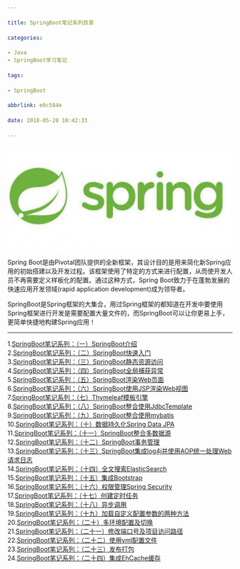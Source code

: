 ```yaml
---

title: SpringBoot笔记系列目录

categories:

- Java
- SpringBoot学习笔记

tags:

- SpringBoot

abbrlink: e0c584e

date: 2018-05-28 10:42:33

---
```


![SpringBoot LOGO](./image/2018-05-28-SpringBoot笔记系列目录/1.jpg)

Spring Boot是由Pivotal团队提供的全新框架，其设计目的是用来简化新Spring应用的初始搭建以及开发过程。该框架使用了特定的方式来进行配置，从而使开发人员不再需要定义样板化的配置。通过这种方式，Spring Boot致力于在蓬勃发展的快速应用开发领域(rapid application development)成为领导者。  

SpringBoot是Spring框架的大集合，用过Spring框架的都知道在开发中要使用Spring框架进行开发是需要配置大量文件的，而SpringBoot可以让你更易上手，更简单快捷地构建Spring应用！  

----------

<!-- more -->

1.[SpringBoot笔记系列：（一）SpringBoot介绍](./2018-05-28-SpringBoot笔记系列：（一）SpringBoot介绍.md)  
2.[SpringBoot笔记系列：（二）SpringBoot快速入门](./2018-05-28-SpringBoot笔记系列：（二）SpringBoot快速入门.md)  
3.[SpringBoot笔记系列：（三）SpringBoot静态资源访问](./2018-07-15-SpringBoot笔记系列：（三）SpringBoot静态资源访问.md)  
4.[SpringBoot笔记系列：（四）SpringBoot全局捕获异常](./2018-07-15-SpringBoot笔记系列：（四）SpringBoot全局捕获异常.md )  
5.[SpringBoot笔记系列：（五）SpringBoot渲染Web页面](./2018-07-15-SpringBoot笔记系列：（五）SpringBoot渲染Web页面.md)  
6.[SpringBoot笔记系列：（六）SpringBoot使用JSP渲染Web视图](./2018-07-15-SpringBoot笔记系列：（六）SpringBoot使用JSP渲染Web视图.md)   
7.[SpringBoot笔记系列：（七）Thymeleaf模板引擎](./2018-06-01-SpringBoot笔记系列：（七）Thymeleaf模板引擎.md)  
8.[SpringBoot笔记系列：（八）SpringBoot整合使用JdbcTemplate](./2018-07-15-SpringBoot笔记系列：（八）SpringBoot整合使用JdbcTemplate.md)  
9.[SpringBoot笔记系列：（九）SpringBoot整合使用mybatis](./2018-07-17-SpringBoot笔记系列：（九）SpringBoot整合使用mybatis.md)  
10.[SpringBoot笔记系列：（十）数据持久化Spring Data JPA](./2018-06-02-SpringBoot笔记系列：（十）数据持久化Spring-Data-JPA.md)  
11.[SpringBoot笔记系列：（十一）SpringBoot整合多数据源](./2018-07-16-SpringBoot笔记系列：（十一）SpringBoot整合多数据源.md)  
12.[SpringBoot笔记系列：（十二）SpringBoot事务管理](./2018-07-21-SpringBoot笔记系列：（十二）SpringBoot事务管理.md)  
13.[SpringBoot笔记系列：（十三）SpringBoot集成log4j并使用AOP统一处理Web请求日志](./2018-07-22-SpringBoot笔记系列：（十三）SpringBoot集成log4j并使用AOP统一处理Web请求日志.md)  
14.[SpringBoot笔记系列：（十四）全文搜索ElasticSearch](./2018-06-03-SpringBoot笔记系列：（十四）全文搜索ElasticSearch.md)  
15.[SpringBoot笔记系列：（十五）集成Bootstrap](./2018-06-03-SpringBoot笔记系列：（十五）集成Bootstrap.md)  
16.[SpringBoot笔记系列：（十六）权限管理Spring Security](./2018-06-09-SpringBoot笔记系列：（十六）权限管理Spring-Security.md)  
17.[SpringBoot笔记系列：（十七）创建定时任务](./2018-07-22-SpringBoot笔记系列：（十七）创建定时任务.md)  
18.[SpringBoot笔记系列：（十八）异步调用](./2018-07-22-SpringBoot笔记系列：（十八）异步调用.md)  
19.[SpringBoot笔记系列：（十九）加载自定义配置参数的两种方法](./2018-07-22-SpringBoot笔记系列：（十九）加载自定义配置参数的两种方法.md)  
20.[SpringBoot笔记系列：（二十）多环境配置及切换](./2018-07-22-SpringBoot笔记系列：（二十）多环境配置及切换.md)  
21.[SpringBoot笔记系列：（二十一）修改端口号及项目访问路径](./2018-07-22-SpringBoot笔记系列：（二十一）修改端口号及项目访问路径.md)  
22.[SpringBoot笔记系列：（二十二）使用yml配置文件](./2018-07-22-SpringBoot笔记系列：（二十二）使用yml配置文件.md )  
23.[SpringBoot笔记系列：（二十三）发布打包](./2018-07-22-SpringBoot笔记系列：（二十三）发布打包.md)  
24.[SpringBoot笔记系列：（二十四）集成EhCache缓存](./2018-07-22-SpringBoot笔记系列：（二十四）集成EhCache缓存.md)  

